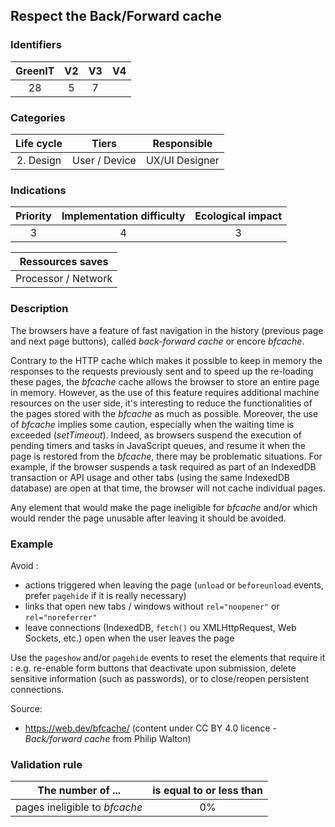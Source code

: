## Respect the Back/Forward cache

### Identifiers

| GreenIT | V2  | V3  |  V4  |
|:-------:|:---:|:---:|:----:|
|  28     | 5   |  7  |      |

### Categories

| Life cycle |     Tiers     |  Responsible   |
|:----------:|:-------------:|:--------------:|
| 2. Design  | User / Device | UX/UI Designer |

### Indications

| Priority | Implementation difficulty | Ecological impact |
|:--------:|:-------------------------:|:-----------------:|
|    3     |             4             |         3         |

|  Ressources saves   |
|:-------------------:|
| Processor / Network |

### Description

The browsers have a feature of fast navigation in the history (previous page and next page buttons), called 
_back-forward cache_ or encore _bfcache_.

Contrary to the HTTP cache which makes it possible to keep in memory the responses to the requests previously sent
and to speed up the re-loading these pages, the _bfcache_ cache allows the browser to store an entire page in memory.
However, as the use of this feature requires additional machine resources on the user side, it's interesting to reduce 
the functionalities of the pages stored with the _bfcache_ as much as possible. Moreover, the use of _bfcache_ implies 
some caution, especially when the waiting time is exceeded (_setTimeout_).
Indeed, as browsers suspend the execution of pending timers and tasks in JavaScript queues, and resume it when the page 
is restored from the _bfcache_, there may be problematic situations. For example, if the browser suspends a task 
required as part of an IndexedDB transaction or API usage and other tabs (using the same IndexedDB database) are open at
that time, the browser will not cache individual pages.

Any element that would make the page ineligible for _bfcache_ and/or which would render the page unusable after leaving 
it should be avoided.

### Example

Avoid :
 - actions triggered when leaving the page (`unload` or `beforeunload` events, prefer `pagehide` if it is really necessary)
 - links that open new tabs / windows without `rel="noopener"` or `rel="noreferrer"`
 - leave connections (IndexedDB, `fetch()` ou XMLHttpRequest, Web Sockets, etc.) open when the user leaves the page

Use the `pageshow` and/or `pagehide` events to reset the elements that require it : e.g. re-enable form buttons that
deactivate upon submission, delete sensitive information (such as passwords), or to close/reopen persistent connections.

Source:
* https://web.dev/bfcache/ (content under CC BY 4.0 licence - _Back/forward cache_ from Philip Walton)


### Validation rule

| The number of ...             | is equal to or less than |  
|-------------------------------|:------------------------:|
| pages ineligible to _bfcache_ |            0%            |
